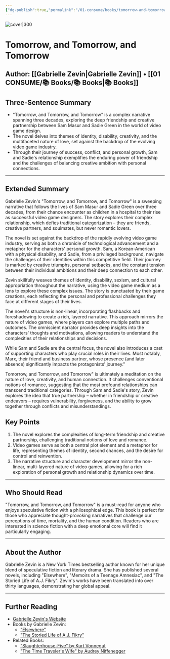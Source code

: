 ```yaml
---
{"dg-publish":true,"permalink":"/01-consume/books/tomorrow-and-tomorrow-and-tomorrow/","title":"Tomorrow, and Tomorrow, and Tomorrow","tags":["video-games","identity","creativity","love"]}
---
```



![cover|300](http://books.google.com/books/content?id=LML4EAAAQBAJ&printsec=frontcover&img=1&zoom=1&source=gbs_api)

# Tomorrow, and Tomorrow, and Tomorrow
**Author:** [[Gabrielle Zevin\|Gabrielle Zevin]] • [[01 CONSUME/📚 Books/📚 Books\|📚 Books]]
---

## Three-Sentence Summary
- "Tomorrow, and Tomorrow, and Tomorrow" is a complex narrative spanning three decades, exploring the deep friendship and creative partnership between Sam Masur and Sadie Green in the world of video game design.
- The novel delves into themes of identity, disability, creativity, and the multifaceted nature of love, set against the backdrop of the evolving video game industry.
- Through their journey of success, conflict, and personal growth, Sam and Sadie's relationship exemplifies the enduring power of friendship and the challenges of balancing creative ambition with personal connections.
---

## Extended Summary
Gabrielle Zevin's "Tomorrow, and Tomorrow, and Tomorrow" is a sweeping narrative that follows the lives of Sam Masur and Sadie Green over three decades, from their chance encounter as children in a hospital to their rise as successful video game designers. The story explores their complex relationship, which defies traditional categorization – they are friends, creative partners, and soulmates, but never romantic lovers.

The novel is set against the backdrop of the rapidly evolving video game industry, serving as both a chronicle of technological advancement and a metaphor for the characters' personal growth. Sam, a Korean-American with a physical disability, and Sadie, from a privileged background, navigate the challenges of their identities within this competitive field. Their journey is marked by creative triumphs, personal setbacks, and the constant tension between their individual ambitions and their deep connection to each other.

Zevin skillfully weaves themes of identity, disability, sexism, and cultural appropriation throughout the narrative, using the video game medium as a lens to explore these complex issues. The story is punctuated by their game creations, each reflecting the personal and professional challenges they face at different stages of their lives.

The novel's structure is non-linear, incorporating flashbacks and foreshadowing to create a rich, layered narrative. This approach mirrors the nature of video games, where players can explore multiple paths and outcomes. The omniscient narrator provides deep insights into the characters' thoughts and motivations, allowing readers to understand the complexities of their relationships and decisions.

While Sam and Sadie are the central focus, the novel also introduces a cast of supporting characters who play crucial roles in their lives. Most notably, Marx, their friend and business partner, whose presence (and later absence) significantly impacts the protagonists' journey."

Tomorrow, and Tomorrow, and Tomorrow" is ultimately a meditation on the nature of love, creativity, and human connection. It challenges conventional notions of romance, suggesting that the most profound relationships can transcend traditional categories. Through Sam and Sadie's story, Zevin explores the idea that true partnership – whether in friendship or creative endeavors – requires vulnerability, forgiveness, and the ability to grow together through conflicts and misunderstandings.

## Key Points

1. The novel explores the complexities of long-term friendship and creative partnership, challenging traditional notions of love and romance.
2. Video games serve as both a central plot element and a metaphor for life, representing themes of identity, second chances, and the desire for control and reinvention.
3. The narrative structure and character development mirror the non-linear, multi-layered nature of video games, allowing for a rich exploration of personal growth and relationship dynamics over time.

---

## Who Should Read
"Tomorrow, and Tomorrow, and Tomorrow" is a must-read for anyone who enjoys speculative fiction with a philosophical edge. This book is perfect for those who appreciate thought-provoking narratives that challenge our perceptions of time, mortality, and the human condition. Readers who are interested in science fiction with a deep emotional core will find it particularly engaging. 

---

## About the Author
Gabrielle Zevin is a New York Times bestselling author known for her unique blend of speculative fiction and literary drama. She has published several novels, including "Elsewhere", "Memoirs of a Teenage Amnesiac", and "The Storied Life of A.J. Fikry". Zevin's works have been translated into over thirty languages, demonstrating her global appeal.

---

## Further Reading
- [Gabrielle Zevin's Website](https://gabriellezevin.com/)
- Books by Gabrielle Zevin:
  - ["Elsewhere"](https://www.goodreads.com/book/show/2213661.Elsewhere)
  - ["The Storied Life of A.J. Fikry"](https://www.goodreads.com/book/show/16071764-the-storied-life-of-a-j-fikry)
- Related Books:
  - ["Slaughterhouse-Five" by Kurt Vonnegut](https://www.goodreads.com/book/show/4981.Slaughterhouse_Five)
  - ["The Time Traveler's Wife" by Audrey Niffenegger](https://www.goodreads.com/book/show/18619684-the-time-traveler-s-wife)

